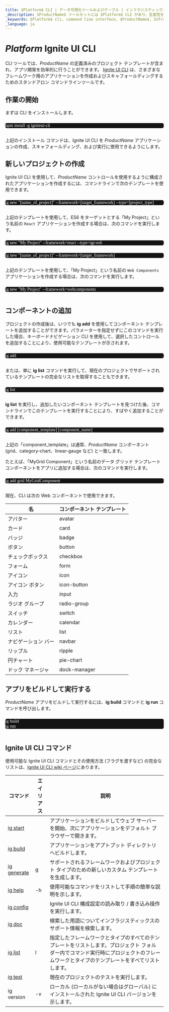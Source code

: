 ```yaml
---
title: $Platform$ CLI | データ可視化ツールおよびテーブル | インフラジスティックス
_description: $ProductName$ ツールセットには $Platform$ CLI があり、生産性を高め、プロジェクトをすばやく開始できます。今すぐ $ProductName$ アプリケーションを作成してください!
_keywords: $Platform$ cli, command line interface, $ProductName$, Infragistics, コマンド ライン インターフェイス, インフラジスティックス
_language: ja
---
```


# $Platform$ Ignite UI CLI

CLI ツールでは、$ProductName$ の定義済みのプロジェクト テンプレートが含まれ、アプリ開発を効率的に行うことができます。<!-- React --> <a href="https://github.com/IgniteUI/igniteui-cli/blob/master/README.md#generate-ignite-ui-for-react-project" target="_blank"><!-- end: React --><!-- WebComponents --><a href="https://github.com/IgniteUI/igniteui-cli/blob/master/README.md#generate-ignite-ui-for-web-components-project" target="_blank"><!-- end: WebComponents -->Ignite UI CLI</a> は、さまざまなフレームワーク用のアプリケーションを作成およびスキャフォールディングするためのスタンドアロン コマンドラインツールです。

## 作業の開始

まずは CLI をインストールします。

<pre style="background:#141414;color:white;display:inline-block;padding:16x;margin-top:10px;font-family:'Consolas';border-radius:5px;width:100%">
npm install -g igniteui-cli
</pre>

上記のインストール コマンドは、Ignite UI CLI を $ProductName$ アプリケーションの作成、スキャフォールディング、および実行に使用できるようにします。

## 新しいプロジェクトの作成

Ignite UI CLI を使用して、$ProductName$ コントロールを使用するように構成されたアプリケーションを作成するには、コマンドラインで次のテンプレートを使用できます。

<!-- React -->
<pre style="background:#141414;color:white;display:inline-block;padding:16x;margin-top:10px;font-family:'Consolas';border-radius:5px;width:100%">
ig new "[name_of_project]" --framework=[target_framework] --type=[project_type]
</pre>

上記のテンプレートを使用して、ES6 をターゲットとする「My Project」という名前の `React` アプリケーションを作成する場合は、次のコマンドを実行します。

<pre style="background:#141414;color:white;display:inline-block;padding:16x;margin-top:10px;font-family:'Consolas';border-radius:5px;width:100%">
ig new "My Project" --framework=react --type=igr-es6
</pre>
<!-- end: React -->

<!-- WebComponents -->
<pre style="background:#141414;color:white;display:inline-block;padding:16x;margin-top:10px;font-family:'Consolas';border-radius:5px;width:100%">
ig new "[name_of_project]" --framework=[target_framework]
</pre>

上記のテンプレートを使用して、「My Project」という名前の `Web Components` アプリケーションを作成する場合は、次のコマンドを実行します。

<pre style="background:#141414;color:white;display:inline-block;padding:16x;margin-top:10px;font-family:'Consolas';border-radius:5px;width:100%">
ig new "My Project" --framework=webcomponents
</pre>
<!-- end: WebComponents -->

## コンポーネントの追加

プロジェクトの作成後は、いつでも **ig add** を使用してコンポーネント テンプレートを追加することができます。パラメーターを指定せずにこのコマンドを実行した場合、キーボードナビゲーション CLI を使用して、選択したコントロールを追加することにより、使用可能なテンプレートが示されます。

<pre style="background:#141414;color:white;display:inline-block;padding:16x;margin-top:10px;font-family:'Consolas';border-radius:5px;width:100%">
ig add
</pre>

または、単に **ig list** コマンドを実行して、現在のプロジェクトでサポートされているテンプレートの完全なリストを取得することもできます。

<pre style="background:#141414;color:white;display:inline-block;padding:16x;margin-top:10px;font-family:'Consolas';border-radius:5px;width:100%">
ig list
</pre>

**ig list** を実行し、追加したいコンポーネント テンプレートを見つけた後、コマンドラインでこのテンプレートを実行することにより、すばやく追加することができます。

<pre style="background:#141414;color:white;display:inline-block;padding:16x;margin-top:10px;font-family:'Consolas';border-radius:5px;width:100%">
ig add [component_template] [component_name]
</pre>

上記の「component_template」は通常、$ProductName$ コンポーネント (grid、category-chart、linear-gauge など) と一致します。

たとえば、「MyGrid Component」という名前のデータ グリッド テンプレート コンポーネントをアプリに追加する場合は、次のコマンドを実行します。

<pre style="background:#141414;color:white;display:inline-block;padding:16x;margin-top:10px;font-family:'Consolas';border-radius:5px;width:100%">
ig add grid MyGridComponent
</pre>

<!-- WebComponents -->
現在、CLI は次の Web コンポーネントで使用できます。

| 名 | コンポーネント テンプレート |
| ------------------|---------------------|
| アバター | avatar  |
| カード | card |
| バッジ | badge |
| ボタン | button |
| チェックボックス | checkbox |
| フォーム | form |
| アイコン | icon |
| アイコン ボタン | icon-button |
| 入力 | input |
| ラジオ グループ | radio-group |
| スイッチ | switch |
| カレンダー | calendar |
| リスト | list |
| ナビゲーション バー | navbar |
| リップル | ripple |
| 円チャート | pie-chart |
| ドック マネージャ | dock-manager |
<!-- end: WebComponents -->

## アプリをビルドして実行する

$ProductName$ アプリをビルドして実行するには、**ig build** コマンドと **ig run** コマンドを呼び出します。

<pre style="background:#141414;color:white;display:inline-block;padding:16x;margin-top:10px;font-family:'Consolas';border-radius:5px;width:100%">
ig build
ig run
</pre>

## Ignite UI CLI コマンド

使用可能な Ignite UI CLI コマンドとその使用方法 (フラグを渡すなど) の完全なリストは、[Ignite UI CLI wiki ページ](https://github.com/IgniteUI/igniteui-cli/wiki)にあります。

| コマンド | エイリアス | 説明 |
| --- | --- | --- |
| [ig start](https://github.com/IgniteUI/igniteui-cli/wiki/start)  | | アプリケーションをビルドしてウェブ サーバーを開始、次にアプリケーションをデフォルト ブラウザーで開きます。
| [ig build](https://github.com/IgniteUI/igniteui-cli/wiki/build) | | アプリケーションをアプトプット ディレクトリへビルドします。
| [ig generate](https://github.com/IgniteUI/igniteui-cli/wiki/generate) | g | サポートされるフレームワークおよびプロジェクト タイプのための新しいカスタム テンプレートを生成します。
| [ig help](https://github.com/IgniteUI/igniteui-cli/wiki/help) | -h | 使用可能なコマンドをリストして手順の簡単な説明を示します。
| [ig config](https://github.com/IgniteUI/igniteui-cli/wiki/config) | | Ignite UI CLI 構成設定の読み取り / 書き込み操作を実行します。
| [ig doc](https://github.com/IgniteUI/igniteui-cli/wiki/doc) | | 検索した用語についてインフラジスティックスのサポート情報を検索します。
| [ig list](https://github.com/IgniteUI/igniteui-cli/wiki/list) | l |  指定したフレームワークとタイプのすべてのテンプレートをリストします。プロジェクト フォルダー内でコマンド実行時にプロジェクトのフレームワークとタイプのテンプレートをすべてリストします。
| [ig test](https://github.com/IgniteUI/igniteui-cli/wiki/test) |  | 現在のプロジェクトのテストを実行します。
| ig version | -v | ローカル (ローカルがない場合はグローバル) にインストールされた Ignite UI CLI バージョンを示します。 |